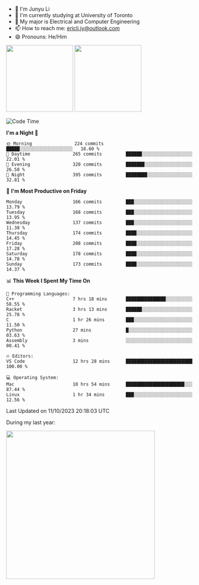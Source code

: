 ### 
- 👨 I'm Junyu Li
- 📖 I'm currently studying at University of Toronto
- 🌱 My major is Electrical and Computer Engineering
- 📫 How to reach me: ericli.jy@outlook.com
- 😄 Pronouns: He/Him

<p align="left">  
  <img height="180em" src="https://github-readme-stats-git-master-ericjyli.vercel.app/api?username=ericjyli&theme=tokyonight&show_icons=true&count_private=true&include_orgs=true" />
  <img height="180em" src="https://github-readme-stats-git-master-ericjyli.vercel.app/api/top-langs/?username=ericjyli&theme=tokyonight&count_private=true&include_orgs=true&include_orgs=true&layout=compact" />
</p>

<!--START_SECTION:waka-->
![Code Time](http://img.shields.io/badge/Code%20Time-237%20hrs%2044%20mins-blue)

**I'm a Night 🦉** 

```text
🌞 Morning                224 commits         █████░░░░░░░░░░░░░░░░░░░░   18.60 % 
🌆 Daytime                265 commits         ██████░░░░░░░░░░░░░░░░░░░   22.01 % 
🌃 Evening                320 commits         ███████░░░░░░░░░░░░░░░░░░   26.58 % 
🌙 Night                  395 commits         ████████░░░░░░░░░░░░░░░░░   32.81 % 
```
📅 **I'm Most Productive on Friday** 

```text
Monday                   166 commits         ███░░░░░░░░░░░░░░░░░░░░░░   13.79 % 
Tuesday                  168 commits         ███░░░░░░░░░░░░░░░░░░░░░░   13.95 % 
Wednesday                137 commits         ███░░░░░░░░░░░░░░░░░░░░░░   11.38 % 
Thursday                 174 commits         ████░░░░░░░░░░░░░░░░░░░░░   14.45 % 
Friday                   208 commits         ████░░░░░░░░░░░░░░░░░░░░░   17.28 % 
Saturday                 178 commits         ████░░░░░░░░░░░░░░░░░░░░░   14.78 % 
Sunday                   173 commits         ████░░░░░░░░░░░░░░░░░░░░░   14.37 % 
```


📊 **This Week I Spent My Time On** 

```text
💬 Programming Languages: 
C++                      7 hrs 18 mins       ███████████████░░░░░░░░░░   58.55 % 
Racket                   3 hrs 13 mins       ██████░░░░░░░░░░░░░░░░░░░   25.78 % 
C                        1 hr 26 mins        ███░░░░░░░░░░░░░░░░░░░░░░   11.50 % 
Python                   27 mins             █░░░░░░░░░░░░░░░░░░░░░░░░   03.63 % 
Assembly                 3 mins              ░░░░░░░░░░░░░░░░░░░░░░░░░   00.41 % 

🔥 Editors: 
VS Code                  12 hrs 28 mins      █████████████████████████   100.00 % 

💻 Operating System: 
Mac                      10 hrs 54 mins      ██████████████████████░░░   87.44 % 
Linux                    1 hr 34 mins        ███░░░░░░░░░░░░░░░░░░░░░░   12.56 % 
```


 Last Updated on 11/10/2023 20:18:03 UTC
<!--END_SECTION:waka-->

<p> During my last year: </p>
<img height="400em" src="https://github-readme-stats-git-master-ericjyli.vercel.app/api/wakatime?username=ericjyli&layout=compact&theme=tokyonight" />

<!--
Here are some ideas to get you started:

- 🔭 I’m currently working on ...
- 🌱 I’m currently learning ...
- 👯 I’m looking to collaborate on ...
- 🤔 I’m looking for help with ...
- 💬 Ask me about ...
- 📫 How to reach me: ...
- 😄 Pronouns: ...
- ⚡ Fun fact: ...
-->
